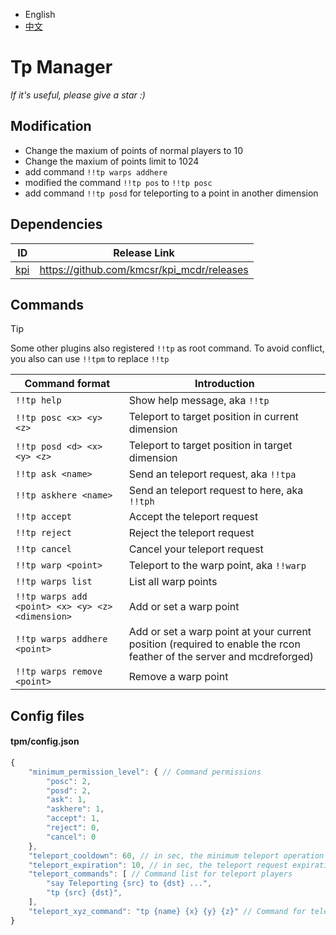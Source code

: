 
- English
- [中文](README_zh.MD)

# Tp Manager

*If it's useful, please give a star :)*

## Modification
- Change the maxium of points of normal players to 10 
- Change the maxium of points limit to 1024
- add command `!!tp warps addhere`
- modified the command `!!tp pos` to `!!tp posc`
- add command `!!tp posd` for teleporting to a point in another dimension

## Dependencies

| ID | Release Link |
|----|----|
| [kpi](https://github.com/kmcsr/kpi_mcdr) | <https://github.com/kmcsr/kpi_mcdr/releases> |

## Commands

> [!TIP]
> Some other plugins also registered `!!tp` as root command. To avoid conflict, you also can use `!!tpm` to replace `!!tp`

|         Command format | Introduction |
|------------------------|-----|
| `!!tp help`            | Show help message, aka `!!tp` |
| `!!tp posc <x> <y> <z>` | Teleport to target position in current dimension |
| `!!tp posd <d> <x> <y> <z>` | Teleport to target position in target dimension |
| `!!tp ask <name>`      | Send an teleport request, aka `!!tpa` |
| `!!tp askhere <name>`  | Send an teleport request to here, aka `!!tph` |
| `!!tp accept`          | Accept the teleport request |
| `!!tp reject`          | Reject the teleport request |
| `!!tp cancel`          | Cancel your teleport request |
| `!!tp warp <point>`    | Teleport to the warp point, aka `!!warp` |
| `!!tp warps list`      | List all warp points |
| `!!tp warps add <point> <x> <y> <z> <dimension>` | Add or set a warp point |
| `!!tp warps addhere <point>` | Add or set a warp point at your current position (required to enable the rcon feather of the server and mcdreforged) |
| `!!tp warps remove <point>` | Remove a warp point |

## Config files

#### tpm/config.json

```javascript
{
    "minimum_permission_level": { // Command permissions
        "posc": 2,
        "posd": 2,
        "ask": 1,
        "askhere": 1,
        "accept": 1,
        "reject": 0,
        "cancel": 0
    },
    "teleport_cooldown": 60, // in sec, the minimum teleport operation interval
    "teleport_expiration": 10, // in sec, the teleport request expiration
    "teleport_commands": [ // Command list for teleport players
        "say Teleporting {src} to {dst} ...",
        "tp {src} {dst}",
    ],
    "teleport_xyz_command": "tp {name} {x} {y} {z}" // Command for teleport position
}
```
